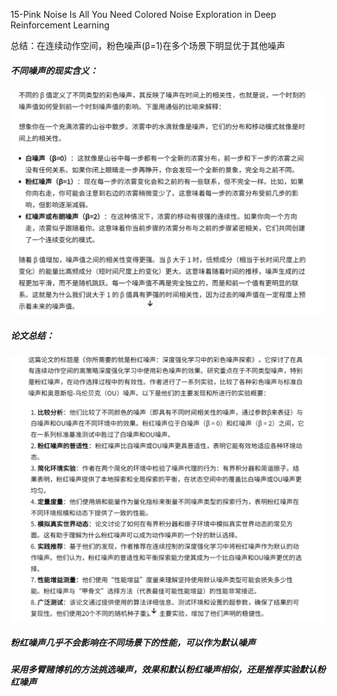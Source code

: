 15-Pink Noise Is All You Need  Colored Noise Exploration in Deep Reinforcement Learning

总结：在连续动作空间，粉色噪声(β=1)在多个场景下明显优于其他噪声

##### 不同噪声的现实含义：
![alt text](image-66.png)

##### 论文总结：
![alt text](image-65.png)

##### 粉红噪声几乎不会影响在不同场景下的性能，可以作为默认噪声

##### 采用多臂赌博机的方法挑选噪声，效果和默认粉红噪声相似，还是推荐实验默认粉红噪声